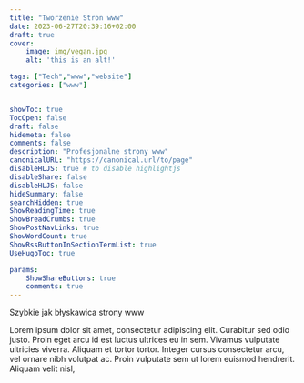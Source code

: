 ```yaml
---
title: "Tworzenie Stron www"
date: 2023-06-27T20:39:16+02:00
draft: true
cover:
    image: img/vegan.jpg
    alt: 'this is an alt!'

tags: ["Tech","www","website"] 
categories: ["www"]


showToc: true
TocOpen: false
draft: false
hidemeta: false
comments: false
description: "Profesjonalne strony www"
canonicalURL: "https://canonical.url/to/page"
disableHLJS: true # to disable highlightjs
disableShare: false
disableHLJS: false
hideSummary: false
searchHidden: true
ShowReadingTime: true
ShowBreadCrumbs: true
ShowPostNavLinks: true
ShowWordCount: true
ShowRssButtonInSectionTermList: true
UseHugoToc: true

params:
    ShowShareButtons: true
    comments: true
---
```


Szybkie jak błyskawica strony www

Lorem ipsum dolor sit amet, consectetur adipiscing elit. Curabitur sed odio justo. Proin eget arcu id est luctus ultrices eu in sem. Vivamus vulputate ultricies viverra. Aliquam et tortor tortor. Integer cursus consectetur arcu, vel ornare nibh volutpat ac. Proin vulputate sem ut lorem euismod hendrerit. Aliquam velit nisl,